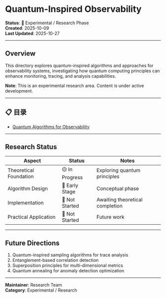 ﻿# Quantum-Inspired Observability

**Status**: 🧪 Experimental / Research Phase  
**Created**: 2025-10-09  
**Last Updated**: 2025-10-27

---

## Overview

This directory explores quantum-inspired algorithms and approaches for observability systems, investigating how quantum computing principles can enhance monitoring, tracing, and analysis capabilities.

**Note**: This is an experimental research area. Content is under active development.

---

## 📋 目录
- [Quantum Algorithms for Observability](quantum_algorithms_for_observability.md)

---

## Research Status

| Aspect | Status | Notes |
|--------|--------|-------|
| Theoretical Foundation | 🟡 In Progress | Exploring quantum principles |
| Algorithm Design | 🔴 Early Stage | Conceptual phase |
| Implementation | 🔴 Not Started | Awaiting theoretical completion |
| Practical Application | 🔴 Not Started | Future work |

---

## Future Directions

1. Quantum-inspired sampling algorithms for trace analysis
2. Entanglement-based correlation detection
3. Superposition principles for multi-dimensional metrics
4. Quantum annealing for anomaly detection optimization

---

**Maintainer**: Research Team  
**Category**: Experimental / Research
